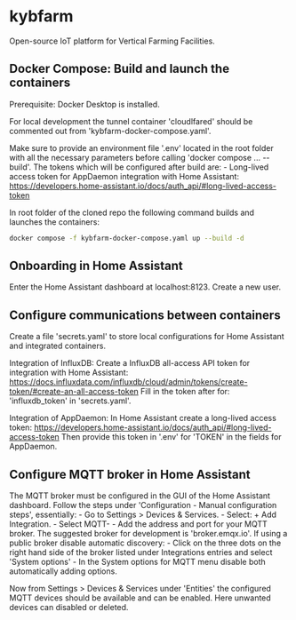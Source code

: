 # kybfarm
Open-source IoT platform for Vertical Farming Facilities.

## Docker Compose: Build and launch the containers
Prerequisite: Docker Desktop is installed.


For local development the tunnel container 'cloudlfared' should be commented out from 'kybfarm-docker-compose.yaml'.

Make sure to provide an environment file '.env' located in the root folder with all the necessary parameters before calling 'docker compose ... --build'.
The tokens which will be configured after build are:
    - Long-lived access token for AppDaemon integration with Home Assistant: https://developers.home-assistant.io/docs/auth_api/#long-lived-access-token

In root folder of the cloned repo the following command builds and launches the containers:
``` bash
docker compose -f kybfarm-docker-compose.yaml up --build -d
```

## Onboarding in Home Assistant
Enter the Home Assistant dashboard at localhost:8123.
Create a new user.

## Configure communications between containers
Create a file 'secrets.yaml' to store local configurations for Home Assistant and integrated containers.

Integration of InfluxDB:
Create a InfluxDB all-access API token for integration with Home Assistant: https://docs.influxdata.com/influxdb/cloud/admin/tokens/create-token/#create-an-all-access-token
Fill in the token after for: 'influxdb_token' in 'secrets.yaml'.

Integration of AppDaemon:
In Home Assistant create a long-lived access token: https://developers.home-assistant.io/docs/auth_api/#long-lived-access-token
Then provide this token in '.env' for 'TOKEN' in the fields for AppDaemon.

## Configure MQTT broker in Home Assistant
The MQTT broker must be configured in the GUI of the Home Assistant dashboard.
Follow the steps under 'Configuration - Manual configuration steps', essentially:
    -   Go to Settings > Devices & Services.
    -   Select: + Add Integration.
    -   Select MQTT-
    -   Add the address and port for your MQTT broker. The suggested broker for development is 'broker.emqx.io'.
If using a public broker disable automatic discovery:
    -   Click on the three dots on the right hand side of the broker listed under Integrations entries and select 'System options'
    -   In the System options for MQTT menu disable both automatically adding options.

Now from Settings > Devices & Services under 'Entities' the configured MQTT devices should be available and can be enabled.
Here unwanted devices can disabled or deleted.

